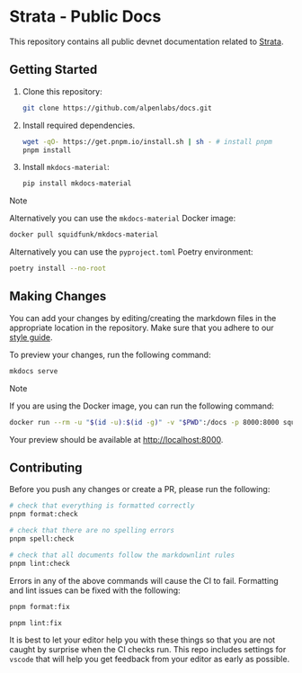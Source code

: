 # Strata - Public Docs

This repository contains all public devnet documentation related to [Strata](https://stratabtc.org).

## Getting Started

1. Clone this repository:

   ```bash
   git clone https://github.com/alpenlabs/docs.git
   ```

2. Install required dependencies.

   ```bash
   wget -qO- https://get.pnpm.io/install.sh | sh - # install pnpm
   pnpm install
   ```

3. Install `mkdocs-material`:

   ```bash
   pip install mkdocs-material
   ```

> [!NOTE]
> Alternatively you can use the `mkdocs-material` Docker image:
>
> ```bash
> docker pull squidfunk/mkdocs-material
> ```
>
> Alternatively you can use the `pyproject.toml` Poetry environment:
>
> ```bash
> poetry install --no-root
> ```

## Making Changes

You can add your changes by editing/creating the markdown files in the
appropriate location in the repository. Make sure that you adhere to our
[style guide](./style-guide.md).

To preview your changes, run the following command:

```bash
mkdocs serve
```

> [!NOTE]
> If you are using the Docker image, you can run the following command:
>
> ```bash
> docker run --rm -u "$(id -u):$(id -g)" -v "$PWD":/docs -p 8000:8000 squidfunk/mkdocs-material
> ```

Your preview should be available at <http://localhost:8000>.

## Contributing

Before you push any changes or create a PR, please run the following:

```bash
# check that everything is formatted correctly
pnpm format:check

# check that there are no spelling errors
pnpm spell:check

# check that all documents follow the markdownlint rules
pnpm lint:check
```

Errors in any of the above commands will cause the CI to fail.
Formatting and lint issues can be fixed with the following:

```bash
pnpm format:fix

pnpm lint:fix
```

It is best to let your editor help you with these things so that you are not
caught by surprise when the CI checks run. This repo includes settings for
`vscode` that will help you get feedback from your editor as early as possible.
